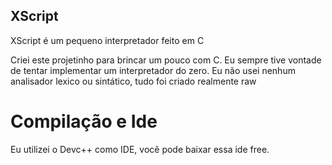 ## XScript
XScript é um pequeno interpretador feito em C

Criei este projetinho para brincar um pouco com C. 
Eu sempre tive vontade de tentar implementar um interpretador do zero.
Eu não usei nenhum analisador lexico ou sintático, tudo foi criado realmente raw

# Compilação e Ide
Eu utilizei o Devc++ como IDE, você pode baixar essa ide free.


